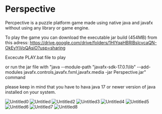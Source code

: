 # Perspective
Percpective is a puzzle platform game made using native java and javafx without using any library or game engine.

To play the game you can download the executable jar build (454MB) from this adress: https://drive.google.com/drive/folders/1HlYqaHBRlBslcvcaQN-OkEyYjVoQAsiO?usp=sharing

Excecute PLAY.bat file to play

or run the jar file with "java --module-path "javafx-sdk-17.0.1\lib" --add-modules javafx.controls,javafx.fxml,javafx.media -jar Perspective.jar" command

please keep in mind that you have to hava java 17 or newer version of java installed on your system.


![Untitled0](https://user-images.githubusercontent.com/89701935/171731886-0616f0c3-3ac0-4609-9e57-d3436cd94d66.png)
![Untitled](https://user-images.githubusercontent.com/89701935/171731906-d64a7c8e-d541-471c-85de-a811f05ce981.png)
![Untitled2](https://user-images.githubusercontent.com/89701935/171731919-70aa4a91-a628-4201-8705-a15d61c59b80.png)
![Untitled3](https://user-images.githubusercontent.com/89701935/171731921-890053c1-98a4-49c9-ace5-393e64a11511.png)
![Untitled4](https://user-images.githubusercontent.com/89701935/171731922-457633d1-05d1-411e-b4f7-ce95a40e3d5c.png)
![Untitled5](https://user-images.githubusercontent.com/89701935/171731923-68127a4d-dc73-448e-8303-b7db67efc1a8.png)
![Untitled6](https://user-images.githubusercontent.com/89701935/171731926-1fe8cfe9-1e5b-43c9-b279-a6a95176a23f.png)
![Untitled7](https://user-images.githubusercontent.com/89701935/171731929-2927cbe5-3ceb-411e-ba1f-325b8c004d2a.png)
![Untitled8](https://user-images.githubusercontent.com/89701935/171731930-50cac502-2316-4932-91dd-bf6aa052b177.png)
